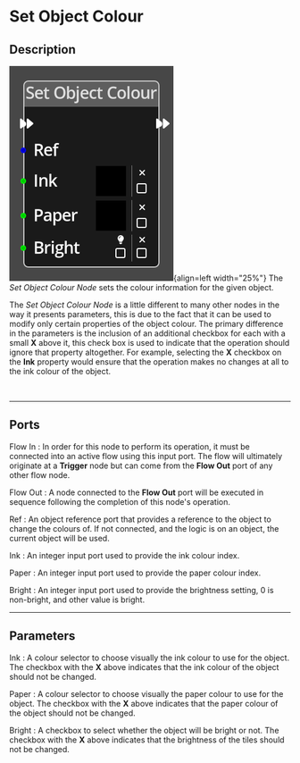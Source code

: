 
# Set Object Colour

## Description

![Set Object Colour Node](../../assets/nodes/set_object_colour.png){align=left width="25%"}
The *Set Object Colour Node* sets the colour information for the given object.

The *Set Object Colour Node* is a little different to many other nodes in the way
it presents parameters, this is due to the fact that it can be used to modify 
only certain properties of the object colour. The primary difference in the 
parameters is the inclusion of an additional checkbox for each with a small 
__X__ above it, this check box is used to indicate that the operation should
ignore that property altogether. For example, selecting the __X__ checkbox
on the __Ink__ property would ensure that the operation makes no 
changes at all to the ink colour of the object.

<br style="clear:left"/>
  
-------

## Ports

Flow In
: In order for this node to perform its operation, it must be connected into an
  active flow using this input port. The flow will ultimately originate at a
  __Trigger__ node but can come from the __Flow Out__ port of any other flow
  node.

Flow Out
: A node connected to the __Flow Out__ port will be executed in sequence
  following the completion of this node's operation.

Ref 
: An object reference port that provides a reference to the object to change the colours
  of. If not connected, and the logic is on an object, the current object will be used.

Ink 
: An integer input port used to provide the ink colour index.

Paper 
: An integer input port used to provide the paper colour index.

Bright 
: An integer input port used to provide the brightness setting, 0 is non-bright, and
  other value is bright.

-------

## Parameters

Ink
: A colour selector to choose visually the ink colour to use for the object. The checkbox
  with the __X__ above indicates that the ink colour of the object should not be changed.

Paper
: A colour selector to choose visually the paper colour to use for the object. The checkbox
  with the __X__ above indicates that the paper colour of the object should not be changed.

Bright
: A checkbox to select whether the object will be bright or not. The checkbox
  with the __X__ above indicates that the brightness of the tiles should not be changed.

